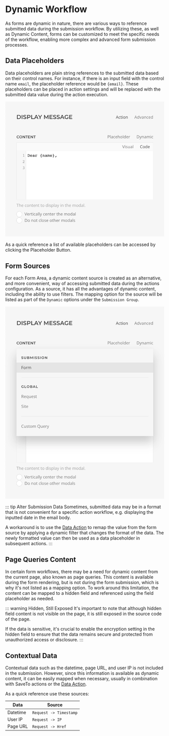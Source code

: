 # Dynamic Workflow

As forms are dynamic in nature, there are various ways to reference submitted data during the submission workflow. By utilizing these, as well as Dynamic Content, forms can be customized to meet the specific needs of the workflow, enabling more complex and advanced form submission processes.

## Data Placeholders

Data placeholders are plain string references to the submitted data based on their control names. For instance, if there is an input field with the control name `email`, the placeholder reference would be `{email}`. These placeholders can be placed in action settings and will be replaced with the submitted data value during the action execution.

![Form Data Placeholders](./assets/form-data-placeholders.webp)

As a quick reference a list of available placeholders can be accessed by clicking the Placeholder Button.

## Form Sources

For each Form Area, a dynamic content source is created as an alternative, and more convenient, way of accessing submitted data during the actions configuration. As a source, it has all the advantages of dynamic content, including the ability to use filters. The mapping option for the source will be listed as part of the `Dynamic` options under the `Submission Group`.

![Form Dynamic Content](./assets/form-dynamic-content.webp)

::: tip Alter Submission Data
Sometimes, submitted data may be in a format that is not convenient for a specific action workflow, e.g. displaying the inputted date in the email body.

A workaround is to use the [Data Action](./actions/data) to remap the value from the form source by applying a dynamic filter that changes the format of the data. The newly formatted value can then be used as a data placeholder in subsequent actions.
:::

## Page Queries Content

In certain form workflows, there may be a need for dynamic content from the current page, also known as page queries. This content is available during the form rendering, but is not during the form submission, which is why it's not listed as a mapping option. To work around this limitation, the content can be mapped to a hidden field and referenced using the field placeholder as needed.

::: warning Hidden, Still Exposed
It's important to note that although hidden field content is not visible on the page, it is still exposed in the source code of the page.

If the data is sensitive, it's crucial to enable the encryption setting in the hidden field to ensure that the data remains secure and protected from unauthorized access or disclosure.
:::

## Contextual Data

Contextual data such as the datetime, page URL, and user IP is not included in the submission. However, since this information is available as dynamic content, it can be easily mapped when necessary, usually in combination with SaveTo actions or the [Data Action](./actions/data).

As a quick reference use these sources:

| Data | Source |
| --- | --- |
| Datetime | `Request -> Timestamp` |
| User IP | `Request -> IP` |
| Page URL | `Request -> Href` |
